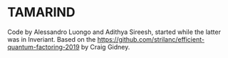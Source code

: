 # TAMARIND


Code by Alessandro Luongo and Adithya Sireesh, started while the latter was in Inveriant. 
Based on the https://github.com/strilanc/efficient-quantum-factoring-2019 by Craig Gidney.


